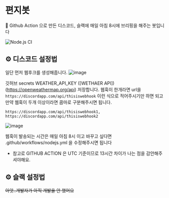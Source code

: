 # 편지봇
📨 Github Action 으로 만든 디스코드, 슬랙에 매일 아침 8시에 브리핑을 해주는 봇입니다

![Node.js CI](https://github.com/cjaewon/letterbot/workflows/Node.js%20CI/badge.svg)


## ⚙️ 디스코드 설정법

일단 먼저 웹후크를 생성해줍니다.
![image](https://user-images.githubusercontent.com/32125218/76847761-e7f8c200-6885-11ea-8c69-5c4de5e545f2.png)

깃허브 secrets WEATHER_API_KEY ([WETHAER API])(https://openweathermap.org/api) 저장합니다.
웹훅이 한개라면 url을 `https://discordapp.com/api/thisiswebhook` 이런 식으로 적어주시기만 하면 되고
만약 웹훅이 두개 이상이라면 콤마로 구분해주시면 됩니다.
```
https://discordapp.com/api/thisiswebhook1,
https://discordapp.com/api/thisiswebhook2
```
![image](https://user-images.githubusercontent.com/32125218/76913894-b28ebb80-68fb-11ea-978c-57ffe17dd2bc.png)

웹훅이 발송되는 시간은 매일 아침 8시 이고 바꾸고 싶다면 .github/workflows/nodejs.yml 을 수정해주시면 됩니다
+ 참고로 GITHUB ACTION 은 UTC 기준이므로 13시간 차이가 나는 점을 감안해주셔야해요.

## ⚙️ 슬랙 설정법
~~아앗..개발자가 아직 개발을 안 했어요~~
